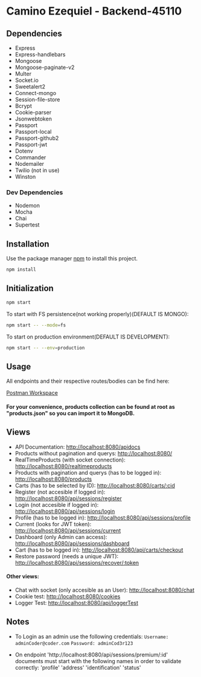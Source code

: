 # Camino Ezequiel - Backend-45110

## Dependencies
- Express
- Express-handlebars
- Mongoose
- Mongoose-paginate-v2
- Multer
- Socket.io
- Sweetalert2
- Connect-mongo
- Session-file-store
- Bcrypt
- Cookie-parser
- Jsonwebtoken
- Passport
- Passport-local
- Passport-github2
- Passport-jwt
- Dotenv
- Commander
- Nodemailer
- Twilio (not in use)
- Winston

### Dev Dependencies
- Nodemon
- Mocha
- Chai
- Supertest

## Installation

Use the package manager [npm](https://www.npmjs.com/) to install this project.

```bash
npm install
```

## Initialization

```bash
npm start
```
To start with FS persistence(not working properly)(DEFAULT IS MONGO):
```bash
npm start -- --mode=fs
```
To start on production environment(DEFAULT IS DEVELOPMENT):
```bash
npm start -- --env=production
```

## Usage

All endpoints and their respective routes/bodies can be find here:

[Postman Workspace](https://www.postman.com/ezequielcamino/workspace/camino-ezequiel-backend-45110)

#### For your convenience, products collection can be found at root as "products.json" so you can import it to MongoDB.

## Views

- API Documentation: [http://localhost:8080/apidocs](http://localhost:8080/apidocs)
- Products without pagination and querys: [http://localhost:8080/](http://localhost:8080/)
- RealTimeProducts (with socket connection): [http://localhost:8080/realtimeproducts](http://localhost:8080/realtimeproducts)
- Products with pagination and querys (has to be logged in): [http://localhost:8080/products](http://localhost:8080/products)
- Carts (has to be selected by ID): [http://localhost:8080/carts/:cid](http://localhost:8080/carts/:cid)
- Register (not accesible if logged in): [http://localhost:8080/api/sessions/register](http://localhost:8080/api/sessions/register)
- Login (not accesible if logged in): [http://localhost:8080/api/sessions/login](http://localhost:8080/api/sessions/login)
- Profile (has to be logged in): [http://localhost:8080/api/sessions/profile](http://localhost:8080/api/sessions/profile)
- Current (looks for JWT token): [http://localhost:8080/api/sessions/current](http://localhost:8080/api/sessions/current)
- Dashboard (only Admin can access): [http://localhost:8080/api/sessions/dashboard](http://localhost:8080/api/sessions/dashboard)
- Cart (has to be logged in): [http://localhost:8080/api/carts/checkout](http://localhost:8080/api/carts/checkout)
- Restore password (needs a unique JWT): [http://localhost:8080/api/sessions/recover/:token](http://localhost:8080/api/sessions/recover/:token)

#### Other views:
- Chat with socket (only accesible as an User): [http://localhost:8080/chat](http://localhost:8080/chat)
- Cookie test: [http://localhost:8080/cookies](http://localhost:8080/cookies)
- Logger Test: [http://localhost:8080/api/loggerTest](http://localhost:8080/api/loggerTest)

## Notes

- To Login as an admin use the following credentials:
`Username: adminCoder@coder.com`
`Password: adminCod3r123` 

- On endpoint 'http://localhost:8080/api/sessions/premium/:id' documents must start with the following names in order to validate correctly:
'profile'
'address'
'identification'
'status'
